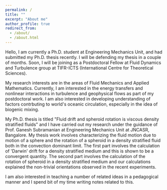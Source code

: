 ```yaml
---
permalink: /
title: ""
excerpt: "About me"
author_profile: true
redirect_from: 
  - /about/
  - /about.html
---
```


Hello, I am currently a Ph.D. student at Engineering Mechanics Unit, and had submitted my Ph.D. thesis recently. I will be defending my thesis in a couple of months. Soon, I will be joining as a Postdoctoral Fellow at Fluid Dynamics and Turbulence group at TIFR-ICTS (International Centre for Theoretical Sciences). 

My research interests are in the areas of Fluid Mechanics and Applied Mathematics. Currently, I am interested in the energy transfers and nonlinear interactions in turbulence and geophysical flows as part of my postdoctoral work. I am also interested in developing understanding of factors contrbuting to world's oceanic circulation, especially in the idea of biogenic mixing. 

My Ph.D. thesis is titled "Fluid drift and spheroid rotation is viscous density stratified fluids" and I have carried out my research under the guidance of Prof. Ganesh Subramanian at Engineering Mechanics Unit at JNCASR, Bangalore.  My thesis work involves characterizing the fluid motion due to motion of a sphere and the rotation of a spheroid in a density stratified fluid both in the convection dominant limit. The first part involves the calculation of 'Darwin' drift for a density stratified medium and this is shown to be a convergent quantity. The second part involves the calculation of the rotation of spheroid in a density stratified medium and our calculations explained the non-trivial orientations observed in the recent experiments.

I am also interested in teaching a number of related ideas in a pedagogical manner and I spend bit of my time writing notes related to this.
